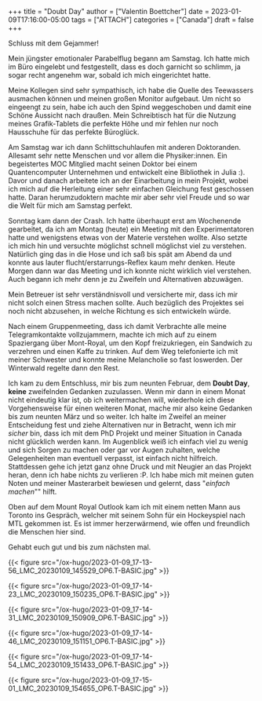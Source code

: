 +++
title = "Doubt Day"
author = ["Valentin Boettcher"]
date = 2023-01-09T17:16:00-05:00
tags = ["ATTACH"]
categories = ["Canada"]
draft = false
+++

Schluss mit dem Gejammer!

Mein jüngster emotionaler Parabelflug begann am Samstag. Ich hatte
mich im Büro eingelebt und festgestellt, dass es doch garnicht so
schlimm, ja sogar recht angenehm war, sobald ich mich eingerichtet
hatte.

Meine Kollegen sind sehr sympathisch, ich habe die Quelle des
Teewassers ausmachen können und meinen großen Monitor aufgebaut. Um
nicht so eingeengt zu sein, habe ich auch den Spind weggeschoben und
damit eine Schöne Aussicht nach draußen. Mein Schreibtisch hat für
die Nutzung meines Grafik-Tablets die perfekte Höhe und mir fehlen
nur noch Hausschuhe für das perfekte Büroglück.

Am Samstag war ich dann Schlittschuhlaufen mit anderen
Doktoranden. Allesamt sehr nette Menschen und vor allem die
Physiker:innen. Ein begeistertes MOC Mitglied macht seinen Doktor bei
einem Quantencomputer Unternehmen und entwickelt eine Bibliothek in
Julia :). Davor und danach arbeitete ich an der Einarbeitung in mein
Projekt, wobei ich mich auf die Herleitung einer sehr einfachen
Gleichung fest geschossen hatte. Daran herumzudoktern machte mir aber
sehr viel Freude und so war die Welt für mich am Samstag perfekt.

Sonntag kam dann der Crash. Ich hatte überhaupt erst am Wochenende
gearbeitet, da ich am Montag (heute) ein Meeting mit den
Experimentatoren hatte und wenigstens etwas von der Materie verstehen
wollte. Also setzte ich mich hin und versuchte möglichst schnell
möglichst viel zu verstehen. Natürlich ging das in die Hose und ich
saß bis spät am Abend da und konnte aus lauter
flucht/erstarrungs-Reflex kaum mehr denken. Heute Morgen dann war das
Meeting und ich konnte nicht wirklich viel verstehen. Auch begann ich
mehr denn je zu Zweifeln und Alternativen abzuwägen.

Mein Betreuer ist sehr verständnisvoll und versicherte mir, dass ich
mir nicht solch einen Stress machen sollte. Auch bezüglich des
Projektes sei noch nicht abzusehen, in welche Richtung es sich
entwickeln würde.

Nach einem Gruppenmeeting, dass ich damit Verbrachte alle meine
Telegramkontakte vollzujammern, machte ich mich auf zu einem
Spaziergang über Mont-Royal, um den Kopf freizukriegen, ein Sandwich
zu verzehren und einen Kaffe zu trinken. Auf dem Weg telefonierte ich
mit meiner Schwester und konnte meine Melancholie so fast
loswerden. Der Winterwald regelte dann den Rest.

Ich kam zu dem Entschluss, mir bis zum neunten Februar, dem **Doubt
Day**, **keine** zweifelnden Gedanken zuzulassen. Wenn mir dann in einem
Monat nicht eindeutig klar ist, ob ich weitermachen will, wiederhole
ich diese Vorgehensweise für einen weiteren Monat, mache mir also
keine Gedanken bis zum neunten März und so weiter. Ich halte im
Zweifel an meiner Entscheidung fest und ziehe Alternativen nur in
Betracht, wenn ich mir _sicher_ bin, dass ich mit dem PhD Projekt und
meiner Situation in Canada nicht glücklich werden kann. Im Augenblick
weiß ich einfach viel zu wenig und sich Sorgen zu machen oder gar vor
Augen zuhalten, welche Gelegenheiten man eventuell verpasst, ist
einfach nicht hilfreich. Stattdessen gehe ich jetzt ganz ohne Druck und
mit Neugier an das Projekt heran, denn ich habe nichts zu verlieren
:P. Ich habe mich mit meinen guten Noten und meiner Masterarbeit
bewiesen und gelernt, dass "_einfach machen_"" hilft.

Oben auf dem Mount Royal Outlook kam ich mit einem netten Mann aus
Toronto ins Gespräch, welcher mit seinem Sohn für ein Hockeyspiel
nach MTL gekommen ist. Es ist immer herzerwärmend, wie offen und
freundlich die Menschen hier sind.

Gehabt euch gut und bis zum nächsten mal.

{{< figure src="/ox-hugo/2023-01-09_17-13-56_LMC_20230109_145529_OP6.T-BASIC.jpg" >}}

{{< figure src="/ox-hugo/2023-01-09_17-14-23_LMC_20230109_150235_OP6.T-BASIC.jpg" >}}

{{< figure src="/ox-hugo/2023-01-09_17-14-31_LMC_20230109_150909_OP6.T-BASIC.jpg" >}}

{{< figure src="/ox-hugo/2023-01-09_17-14-46_LMC_20230109_151151_OP6.T-BASIC.jpg" >}}

{{< figure src="/ox-hugo/2023-01-09_17-14-54_LMC_20230109_151433_OP6.T-BASIC.jpg" >}}

{{< figure src="/ox-hugo/2023-01-09_17-15-01_LMC_20230109_154655_OP6.T-BASIC.jpg" >}}
